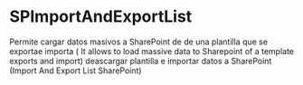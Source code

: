 # SPImportAndExportList
Permite cargar datos masivos a SharePoint de de una plantilla que se exportae importa ( It allows to load massive data to Sharepoint of a template exports and import) deascargar plantilla e importar datos a SharePoint (Import And Export List SharePoint)
